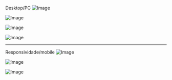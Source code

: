 Desktop/PC
![Image](https://github.com/user-attachments/assets/36d973db-8200-48b2-b1ea-13c2a93b39f7)

![Image](https://github.com/user-attachments/assets/150a556b-cdab-491c-a31f-e8a23c1788c2)

![Image](https://github.com/user-attachments/assets/692d5362-abd3-4dcd-9ee4-a8cfc2db0324)

![Image](https://github.com/user-attachments/assets/4503bdc0-3bd9-4324-a1e9-f07b13c90b6f)

----------------------------------------

Responsividade/mobile
![Image](https://github.com/user-attachments/assets/74cca1f0-22c0-4263-8e19-7dd554be3e29)

![Image](https://github.com/user-attachments/assets/3541ebe5-b4f8-4842-a664-3a215a96b958)

![Image](https://github.com/user-attachments/assets/a250f4bf-d2aa-441d-8abe-7c39985a2479)
